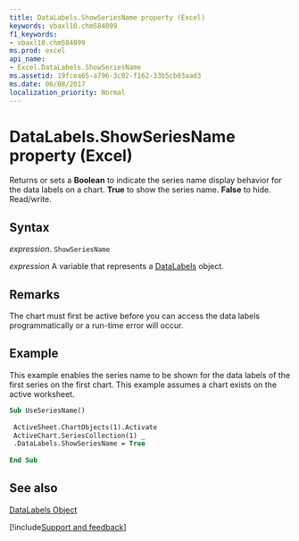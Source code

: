 ```yaml
---
title: DataLabels.ShowSeriesName property (Excel)
keywords: vbaxl10.chm584099
f1_keywords:
- vbaxl10.chm584099
ms.prod: excel
api_name:
- Excel.DataLabels.ShowSeriesName
ms.assetid: 19fcea65-a796-3c02-f162-33b5cb03aad3
ms.date: 06/08/2017
localization_priority: Normal
---
```



# DataLabels.ShowSeriesName property (Excel)

Returns or sets a  **Boolean** to indicate the series name display behavior for the data labels on a chart. **True** to show the series name. **False** to hide. Read/write.


## Syntax

_expression_. `ShowSeriesName`

_expression_ A variable that represents a [DataLabels](Excel.DataLabels(object).md) object.


## Remarks

The chart must first be active before you can access the data labels programmatically or a run-time error will occur.


## Example

This example enables the series name to be shown for the data labels of the first series on the first chart. This example assumes a chart exists on the active worksheet.


```vb
Sub UseSeriesName() 
 
 ActiveSheet.ChartObjects(1).Activate 
 ActiveChart.SeriesCollection(1) _ 
 .DataLabels.ShowSeriesName = True 
 
End Sub
```


## See also


[DataLabels Object](Excel.DataLabels(object).md)

[!include[Support and feedback](~/includes/feedback-boilerplate.md)]